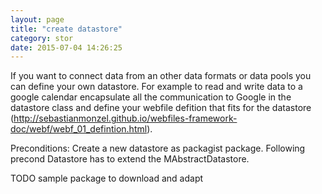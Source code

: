 ```yaml
---
layout: page
title: "create datastore"
category: stor
date: 2015-07-04 14:26:25
---
```


If you want to connect data from an other data formats or data pools you can define your own datastore. For example to read and write data to a google calendar encapsulate all the communication to Google in the datastore class and define your webfile defition that fits for the datastore (http://sebastianmonzel.github.io/webfiles-framework-doc/webf/webf_01_defintion.html).

Preconditions:
Create a new datastore as packagist package.
Following precond
Datastore has to extend the MAbstractDatastore. 

TODO sample package to download and adapt
